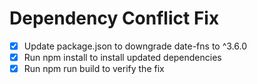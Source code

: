 # Dependency Conflict Fix

- [x] Update package.json to downgrade date-fns to ^3.6.0
- [x] Run npm install to install updated dependencies
- [x] Run npm run build to verify the fix

